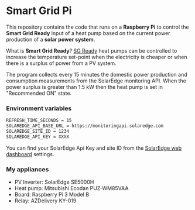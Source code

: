 # Smart Grid Pi

This repository contains the code that runs on a **Raspberry Pi** to control the **Smart Grid Ready** input of a heat pump based on the current power production of a **solar power system**.

What is **Smart Grid Ready**? [SG Ready](http://heatpumpingtechnologies.org/archive/hpc2017/wp-content/uploads/2017/08/O.2.3.2-Flexibility-of-heat-pump-pools-The-use-of-SG-Ready-from-an-aggregators-perspective.pdf) heat pumps can be controlled to increase the temperature set-point when the electricity is cheaper or when there is a surplus of power from a PV system.

The program collects every 15 minutes the domestic power production and consumption measurements from the SolarEdge monitoring API. When the power surplus is greater than 1.5 kW then the heat pump is set in "Recommended ON" state.



### Environment variables
```bash
REFRESH_TIME_SECONDS = 15
SOLAREDGE_API_BASE_URL = https://monitoringapi.solaredge.com
SOLAREDGE_SITE_ID = 1234
SOLAREDGE_API_KEY = XXXX
```

You can find your SolarEdge Api Key and site ID from the [SolarEdge web dashboard](https://monitoring.solaredge.com/solaredge-web/p/login) settings.


### My appliances

- PV Inverter: SolarEdge SE5000H
- Heat pump: Mitsubishi Ecodan PUZ-WM85VAA
- Board: Raspberry Pi 3 Model B
- Relay: AZDelivery KY-019

